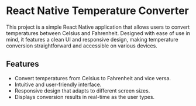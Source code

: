 # React Native Temperature Converter

This project is a simple React Native application that allows users to convert temperatures between Celsius and Fahrenheit. Designed with ease of use in mind, it features a clean UI and responsive design, making temperature conversion straightforward and accessible on various devices.

## Features

- Convert temperatures from Celsius to Fahrenheit and vice versa.
- Intuitive and user-friendly interface.
- Responsive design that adapts to different screen sizes.
- Displays conversion results in real-time as the user types.

